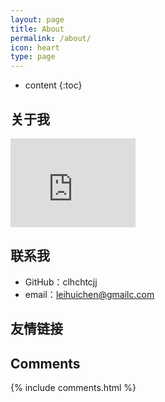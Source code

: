 ```yaml
---
layout: page
title: About
permalink: /about/
icon: heart
type: page
---
```


* content
{:toc}

## 关于我

<iframe src="https://github.com/clhchtcjj" style="border: 0;height: 142px;width: 200px;overflow: hidden;" frameBorder="0"></iframe>


## 联系我

* GitHub：clhchtcjj
* email：leihuichen@gmailc.com


## 友情链接


## Comments

{% include comments.html %}
